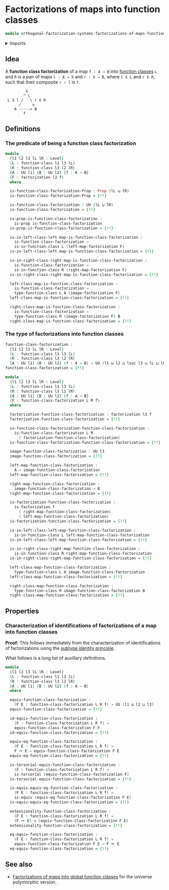# Factorizations of maps into function classes

```agda
module orthogonal-factorization-systems.factorizations-of-maps-function-classes where
```

<details><summary>Imports</summary>

```agda
open import foundation.action-on-identifications-functions
open import foundation.conjunction
open import foundation.contractible-types
open import foundation.dependent-pair-types
open import foundation.equivalences
open import foundation.function-types
open import foundation.fundamental-theorem-of-identity-types
open import foundation.homotopies
open import foundation.homotopy-induction
open import foundation.identity-types
open import foundation.propositions
open import foundation.retractions
open import foundation.sections
open import foundation.structure-identity-principle
open import foundation.subtype-identity-principle
open import foundation.torsorial-type-families
open import foundation.univalence
open import foundation.universe-levels
open import foundation.whiskering-homotopies

open import orthogonal-factorization-systems.factorizations-of-maps
open import orthogonal-factorization-systems.function-classes
open import orthogonal-factorization-systems.global-function-classes
```

</details>

## Idea

A **function class factorization** of a map `f : A → B` into
[function classes](orthogonal-factorization-systems.function-classes.md) `L` and
`R` is a pair of maps `l : A → X` and `r : X → B`, where `l ∈ L` and `r ∈ R`,
such that their composite `r ∘ l` is `f`.

```text
         X
        ^ \
 L ∋ l /   \ r ∈ R
      /     v
    A -----> B
        f
```

## Definitions

### The predicate of being a function class factorization

```agda
module _
  {l1 l2 l3 lL lR : Level}
  (L : function-class l1 l3 lL)
  (R : function-class l3 l2 lR)
  {A : UU l1} {B : UU l2} {f : A → B}
  (F : factorization l3 f)
  where

  is-function-class-factorization-Prop : Prop (lL ⊔ lR)
  is-function-class-factorization-Prop = {!!}

  is-function-class-factorization : UU (lL ⊔ lR)
  is-function-class-factorization = {!!}

  is-prop-is-function-class-factorization :
    is-prop is-function-class-factorization
  is-prop-is-function-class-factorization = {!!}

  is-in-left-class-left-map-is-function-class-factorization :
    is-function-class-factorization →
    is-in-function-class L (left-map-factorization F)
  is-in-left-class-left-map-is-function-class-factorization = {!!}

  is-in-right-class-right-map-is-function-class-factorization :
    is-function-class-factorization →
    is-in-function-class R (right-map-factorization F)
  is-in-right-class-right-map-is-function-class-factorization = {!!}

  left-class-map-is-function-class-factorization :
    is-function-class-factorization →
    type-function-class L A (image-factorization F)
  left-class-map-is-function-class-factorization = {!!}

  right-class-map-is-function-class-factorization :
    is-function-class-factorization →
    type-function-class R (image-factorization F) B
  right-class-map-is-function-class-factorization = {!!}
```

### The type of factorizations into function classes

```agda
function-class-factorization :
  {l1 l2 l3 lL lR : Level}
  (L : function-class l1 l3 lL)
  (R : function-class l3 l2 lR)
  {A : UU l1} {B : UU l2} (f : A → B) → UU (l1 ⊔ l2 ⊔ lsuc l3 ⊔ lL ⊔ lR)
function-class-factorization = {!!}

module _
  {l1 l2 l3 lL lR : Level}
  (L : function-class l1 l3 lL)
  (R : function-class l3 l2 lR)
  {A : UU l1} {B : UU l2} {f : A → B}
  (F : function-class-factorization L R f)
  where

  factorization-function-class-factorization : factorization l3 f
  factorization-function-class-factorization = {!!}

  is-function-class-factorization-function-class-factorization :
    is-function-class-factorization L R
      ( factorization-function-class-factorization)
  is-function-class-factorization-function-class-factorization = {!!}

  image-function-class-factorization : UU l3
  image-function-class-factorization = {!!}

  left-map-function-class-factorization :
    A → image-function-class-factorization
  left-map-function-class-factorization = {!!}

  right-map-function-class-factorization :
    image-function-class-factorization → B
  right-map-function-class-factorization = {!!}

  is-factorization-function-class-factorization :
    is-factorization f
      ( right-map-function-class-factorization)
      ( left-map-function-class-factorization)
  is-factorization-function-class-factorization = {!!}

  is-in-left-class-left-map-function-class-factorization :
    is-in-function-class L left-map-function-class-factorization
  is-in-left-class-left-map-function-class-factorization = {!!}

  is-in-right-class-right-map-function-class-factorization :
    is-in-function-class R right-map-function-class-factorization
  is-in-right-class-right-map-function-class-factorization = {!!}

  left-class-map-function-class-factorization :
    type-function-class L A image-function-class-factorization
  left-class-map-function-class-factorization = {!!}

  right-class-map-function-class-factorization :
    type-function-class R image-function-class-factorization B
  right-class-map-function-class-factorization = {!!}
```

## Properties

### Characterization of identifications of factorizations of a map into function classes

**Proof:** This follows immediately from the characterization of identifications
of factorizations using the
[subtype identity principle](foundation.subtype-identity-principle.md).

What follows is a long list of auxillary definitions.

```agda
module _
  {l1 l2 l3 lL lR : Level}
  (L : function-class l1 l3 lL)
  (R : function-class l3 l2 lR)
  {A : UU l1} {B : UU l2} (f : A → B)
  where

  equiv-function-class-factorization :
    (F E : function-class-factorization L R f) → UU (l1 ⊔ l2 ⊔ l3)
  equiv-function-class-factorization = {!!}

  id-equiv-function-class-factorization :
    (F : function-class-factorization L R f) →
    equiv-function-class-factorization F F
  id-equiv-function-class-factorization = {!!}

  equiv-eq-function-class-factorization :
    (F E : function-class-factorization L R f) →
    F ＝ E → equiv-function-class-factorization F E
  equiv-eq-function-class-factorization = {!!}

  is-torsorial-equiv-function-class-factorization :
    (F : function-class-factorization L R f) →
    is-torsorial (equiv-function-class-factorization F)
  is-torsorial-equiv-function-class-factorization = {!!}

  is-equiv-equiv-eq-function-class-factorization :
    (F E : function-class-factorization L R f) →
    is-equiv (equiv-eq-function-class-factorization F E)
  is-equiv-equiv-eq-function-class-factorization = {!!}

  extensionality-function-class-factorization :
    (F E : function-class-factorization L R f) →
    (F ＝ E) ≃ (equiv-function-class-factorization F E)
  extensionality-function-class-factorization = {!!}

  eq-equiv-function-class-factorization :
    (F E : function-class-factorization L R f) →
    equiv-function-class-factorization F E → F ＝ E
  eq-equiv-function-class-factorization = {!!}
```

## See also

- [Factorizations of maps into global function classes](orthogonal-factorization-systems.factorizations-of-maps-global-function-classes.md)
  for the universe polymorphic version.

